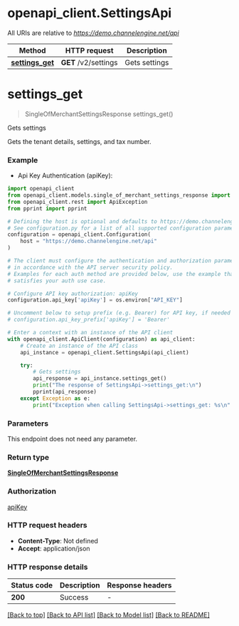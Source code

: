 # openapi_client.SettingsApi

All URIs are relative to *https://demo.channelengine.net/api*

Method | HTTP request | Description
------------- | ------------- | -------------
[**settings_get**](SettingsApi.md#settings_get) | **GET** /v2/settings | Gets settings


# **settings_get**
> SingleOfMerchantSettingsResponse settings_get()

Gets settings

Gets the tenant details, settings, and tax number.

### Example

* Api Key Authentication (apiKey):

```python
import openapi_client
from openapi_client.models.single_of_merchant_settings_response import SingleOfMerchantSettingsResponse
from openapi_client.rest import ApiException
from pprint import pprint

# Defining the host is optional and defaults to https://demo.channelengine.net/api
# See configuration.py for a list of all supported configuration parameters.
configuration = openapi_client.Configuration(
    host = "https://demo.channelengine.net/api"
)

# The client must configure the authentication and authorization parameters
# in accordance with the API server security policy.
# Examples for each auth method are provided below, use the example that
# satisfies your auth use case.

# Configure API key authorization: apiKey
configuration.api_key['apiKey'] = os.environ["API_KEY"]

# Uncomment below to setup prefix (e.g. Bearer) for API key, if needed
# configuration.api_key_prefix['apiKey'] = 'Bearer'

# Enter a context with an instance of the API client
with openapi_client.ApiClient(configuration) as api_client:
    # Create an instance of the API class
    api_instance = openapi_client.SettingsApi(api_client)

    try:
        # Gets settings
        api_response = api_instance.settings_get()
        print("The response of SettingsApi->settings_get:\n")
        pprint(api_response)
    except Exception as e:
        print("Exception when calling SettingsApi->settings_get: %s\n" % e)
```



### Parameters

This endpoint does not need any parameter.

### Return type

[**SingleOfMerchantSettingsResponse**](SingleOfMerchantSettingsResponse.md)

### Authorization

[apiKey](../README.md#apiKey)

### HTTP request headers

 - **Content-Type**: Not defined
 - **Accept**: application/json

### HTTP response details

| Status code | Description | Response headers |
|-------------|-------------|------------------|
**200** | Success |  -  |

[[Back to top]](#) [[Back to API list]](../README.md#documentation-for-api-endpoints) [[Back to Model list]](../README.md#documentation-for-models) [[Back to README]](../README.md)

